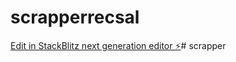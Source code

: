 # scrapperrecsal

[Edit in StackBlitz next generation editor ⚡️](https://stackblitz.com/~/github.com/lance9492/scrapperrecsal)#   s c r a p p e r  
 